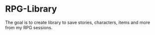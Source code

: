 # RPG-Library
The goal is to create library to save stories, characters, items and more from my RPG sessions.
